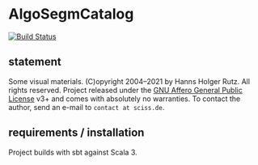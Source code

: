 # AlgoSegmCatalog

[![Build Status](https://github.com/Sciss/AlgoSegmCatalog/workflows/Scala%20CI/badge.svg?branch=main)](https://github.com/Sciss/AlgoSegmCatalog/actions?query=workflow%3A%22Scala+CI%22)

## statement

Some visual materials. (C)opyright 2004&ndash;2021 by Hanns Holger Rutz.
All rights reserved. Project released under
the [GNU Affero General Public License](https://github.com/Sciss/AlgoSegmCatalog/raw/main/LICENSE) v3+ and comes
with absolutely no warranties. To contact the author, send an e-mail to `contact at sciss.de`.

## requirements / installation

Project builds with sbt against Scala 3.
